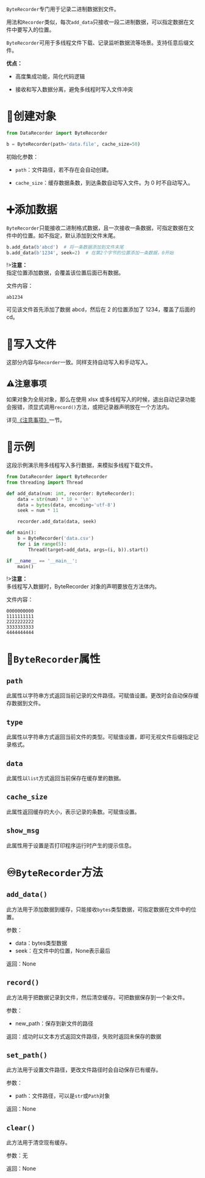 `ByteRecorder`专门用于记录二进制数据到文件。

用法和`Recorder`类似，每次`add_data`只接收一段二进制数据，可以指定数据在文件中要写入的位置。

`ByteRecorder`可用于多线程文件下载、记录监听数据流等场景。支持任意后缀文件。

**优点：**

- 高度集成功能，简化代码逻辑

- 接收和写入数据分离，避免多线程时写入文件冲突

# 🐘创建对象

```python
from DataRecorder import ByteRecorder

b = ByteRecorder(path='data.file', cache_size=50)
```

初始化参数：

- `path`：文件路径，若不存在会自动创建。

- `cache_size`：缓存数据条数，到达条数自动写入文件。为 0 时不自动写入。

# ➕添加数据

`ByteRecorder`只能接收二进制格式数据，且一次接收一条数据，可指定数据在文件中的位置。如不指定，默认添加到文件末尾。

```python
b.add_data(b'abcd')  # 将一条数据添加到文件末尾
b.add_data(b'1234', seek=2)  # 在第2个字节的位置添加一条数据，0开始
```

!>**注意：**<br>指定位置添加数据，会覆盖该位置后面已有数据。

文件内容：

```
ab1234
```

可见该文件首先添加了数据 abcd，然后在 2 的位置添加了 1234，覆盖了后面的 cd。

# 📄写入文件

这部分内容与`Recorder`一致。同样支持自动写入和手动写入。

## ⚠️注意事项

如果对象为全局对象，那么在使用 xlsx 或多线程写入的时候，退出自动记录功能会报错，须显式调用`record()`方法，或把记录器声明放在一个方法内。

详见[《注意事项》](%E6%B3%A8%E6%84%8F%E4%BA%8B%E9%A1%B9.md)一节。

# 📌示例

这段示例演示用多线程写入多行数据，来模拟多线程下载文件。

```python
from DataRecorder import ByteRecorder
from threading import Thread

def add_data(num: int, recorder: ByteRecorder):
    data = str(num) * 10 + '\n'
    data = bytes(data, encoding='utf-8')
    seek = num * 11

    recorder.add_data(data, seek)

def main():
    b = ByteRecorder('data.csv')
    for i in range(5):
        Thread(target=add_data, args=(i, b)).start()

if __name__ == '__main__':
    main()
```

!>**注意：**<br>多线程写入数据时，ByteRecorder 对象的声明要放在方法体内。

文件内容：

```
0000000000
1111111111
2222222222
3333333333
4444444444
```

# 🔣`ByteRecorder`属性

## `path`

此属性以字符串方式返回当前记录的文件路径。可赋值设置。更改时会自动保存缓存数据到文件。

## `type`

此属性以字符串方式返回当前文件的类型。可赋值设置，即可无视文件后缀指定记录格式。

## `data`

此属性以`list`方式返回当前保存在缓存里的数据。

## `cache_size`

此属性返回缓存的大小，表示记录的条数。可赋值设置。

## `show_msg`

此属性用于设置是否打印程序运行时产生的提示信息。

# ♾️`ByteRecorder`方法

## `add_data()`

此方法用于添加数据到缓存，只能接收`bytes`类型数据，可指定数据在文件中的位置。

参数：

- data：bytes类型数据
- seek：在文件中的位置，None表示最后

返回：None

## `record()`

此方法用于把数据记录到文件，然后清空缓存。可把数据保存到一个新文件。

参数：

- new_path：保存到新文件的路径

返回：成功时以文本方式返回文件路径，失败时返回未保存的数据

## `set_path()`

此方法用于设置文件路径，更改文件路径时会自动保存已有缓存。

参数：

- path：文件路径，可以是`str`或`Path`对象

返回：None

## `clear()`

此方法用于清空现有缓存。

参数：无

返回：None
